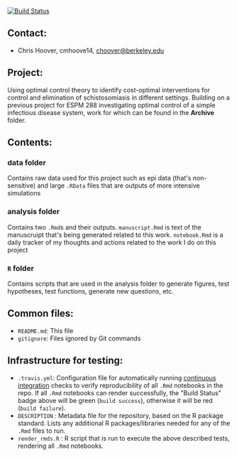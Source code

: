 [![Build Status](https://travis-ci.com/cmhoove14/optimal_control.svg?branch=master)](https://travis-ci.com/cmhoove14/optimal_control)

## Contact:  
+ Chris Hoover, cmhoove14, choover@berkeley.edu  

## Project:  
Using optimal control theory to identify cost-optimal interventions for control and elimination of schistosomiasis in different settings. Building on a previous project for ESPM 288 investigating optimal control of a simple infectious disease system, work for which can be found in the **Archive** folder. 

## Contents:  

### data folder  
Contains raw data used for this project such as epi data (that's non-sensitive) and large `.RData` files that are outputs of more intensive simulations  

### analysis folder  
Contains two `.Rmd`s and their outputs. `manuscript.Rmd` is text of the manuscruipt that's being generated related to this work. `notebook.Rmd` is a daily tracker of my thoughts and actions related to the work I do on this project

### `R` folder  
Contains scripts that are used in the analysis folder to generate figures, test hypotheses, test functions, generate new questions, etc.  

## Common files:  
+ `README.md`: This file
+ `gitignore`: Files ignored by Git commands

## Infrastructure for testing:  
+ `.travis.yml`: Configuration file for automatically running [continuous integration](https://travis-ci.com) checks to verify reproducibility of all `.Rmd` notebooks in the repo.  If all `.Rmd` notebooks can render successfully, the "Build Status" badge above will be green (`build success`), otherwise it will be red (`build failure`).  
+ `DESCRIPTION` : Metadata file for the repository, based on the R package standard. Lists any additional R packages/libraries needed for any of the `.Rmd` files to run.
+ `render_rmds.R` : R script that is run to execute the above described tests, rendering all `.Rmd` notebooks.
